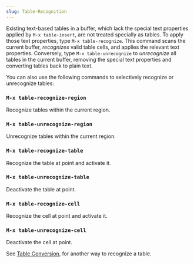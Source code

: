 ```yaml
---
slug: Table-Recognition
---
```


Existing text-based tables in a buffer, which lack the special text properties applied by `M-x table-insert`, are not treated specially as tables. To apply those text properties, type `M-x table-recognize`. This command scans the current buffer, *recognizes* valid table cells, and applies the relevant text properties. Conversely, type `M-x table-unrecognize` to *unrecognize* all tables in the current buffer, removing the special text properties and converting tables back to plain text.

You can also use the following commands to selectively recognize or unrecognize tables:

### `M-x table-recognize-region`

Recognize tables within the current region.

### `M-x table-unrecognize-region`

Unrecognize tables within the current region.

### `M-x table-recognize-table`

Recognize the table at point and activate it.

### `M-x table-unrecognize-table`

Deactivate the table at point.

### `M-x table-recognize-cell`

Recognize the cell at point and activate it.

### `M-x table-unrecognize-cell`

Deactivate the cell at point.

See [Table Conversion](/docs/emacs/Table-Conversion), for another way to recognize a table.
